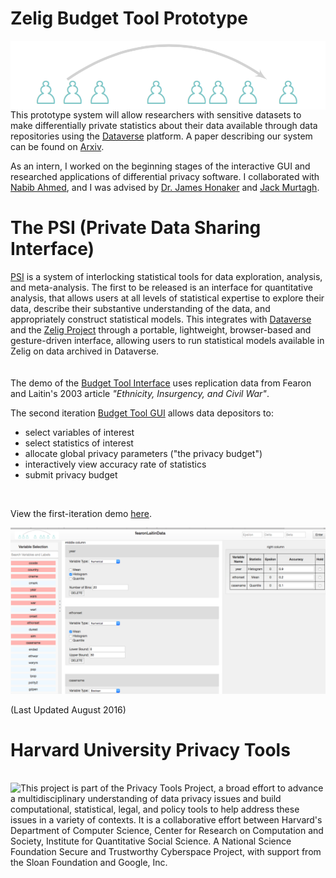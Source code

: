 # Zelig Budget Tool Prototype  

<a href="http://datascience.iq.harvard.edu/tworavens"><img src="budget_tool/images/dpi2.png" align="left"></a> 
This prototype system will allow researchers with sensitive datasets to make differentially private statistics about their data available through data repositories using the [Dataverse](https://dataverse.org/) platform. A paper describing our system can be found on [Arxiv](https://arxiv.org/pdf/1609.04340.pdf).      

As an intern, I worked on the beginning stages of the interactive GUI and researched applications of differential privacy software. I collaborated with [Nabib Ahmed](anhttps://github.com/Nashmed28), and I was advised by [Dr. James Honaker](http://hona.kr/) and [Jack Murtagh](https://scholar.harvard.edu/jmurtagh).      

# The PSI (Private Data Sharing Interface)
[PSI](https://beta.dataverse.org/custom/DifferentialPrivacyPrototype/) is a system of interlocking statistical tools for data exploration, analysis, and meta-analysis.  The first to be released is an interface for quantitative analysis, that allows users at all levels of statistical expertise to explore their data, describe their substantive understanding of the data, and appropriately construct statistical models. This integrates with [Dataverse](http://dataverse.org) and the [Zelig Project](http://zeligproject.org) through a portable, lightweight, browser-based and gesture-driven interface, allowing users to run statistical models available in Zelig on data archived in Dataverse.    
<br><br>
The demo of the [Budget Tool Interface](https://beta.dataverse.org/custom/DifferentialPrivacyPrototype/UI/code/interface.html?fileid=20&UI=1) uses replication data from Fearon and Laitin's 2003 article *"Ethnicity, Insurgency, and Civil War"*.    

The second iteration [Budget Tool GUI](https://beta.dataverse.org/custom/DifferentialPrivacyPrototype/UI/code/interface.html?fileid=20&UI=1) allows data depositors to:
  * select variables of interest
  * select statistics of interest
  * allocate global privacy parameters ("the privacy budget")
  * interactively view accuracy rate of statistics
  * submit privacy budget

<br>

View the first-iteration demo [here](https://vimeo.com/18064906).   

[![Example Page](budget_tool/images/budgetTool_screenshot_august2016.png)](https://vimeo.com/180649061)

(Last Updated August 2016)  



<h1>Harvard University Privacy Tools</h1>
<br>
<a href = "https://privacytools.seas.harvard.edu/"><img src = "http://privacytools.seas.harvard.edu/files/os_shields/seas.png?m=1425310908" align="left"></a> This project is part of the Privacy Tools Project, a broad effort to advance a multidisciplinary understanding of data privacy issues and build computational, statistical, legal, and policy tools to help address these issues in a variety of contexts. It is a collaborative effort between Harvard's Department of Computer Science, Center for Research on Computation and Society,  Institute for Quantitative Social Science. A National Science Foundation Secure and Trustworthy Cyberspace Project, with support from the Sloan Foundation and Google, Inc. 
<br><br>  
